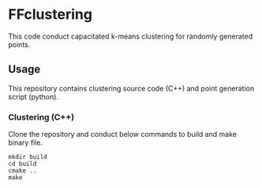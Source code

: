 # FFclustering

This code conduct capacitated k-means clustering for randomly generated points.

## Usage

This repository contains clustering source code (C++) and point generation script (python).

### Clustering (C++)
Clone the repository and conduct below commands to build and make binary file.
```
mkdir build
cd build
cmake ..
make
```

